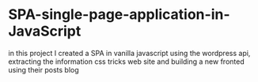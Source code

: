 # SPA-single-page-application-in-JavaScript
in this project I created a SPA in vanilla javascript using the wordpress api, extracting the information css tricks web site and building a new fronted using their posts blog
